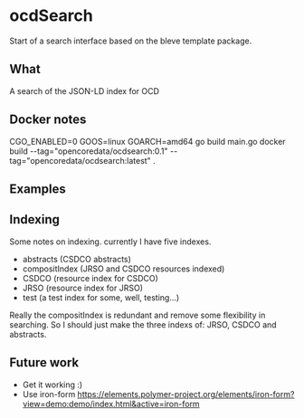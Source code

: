 # ocdSearch

Start of a search interface based on the bleve template package.

## What

A search of the JSON-LD index for OCD

## Docker notes

CGO_ENABLED=0 GOOS=linux GOARCH=amd64 go build main.go
docker build --tag="opencoredata/ocdsearch:0.1" --tag="opencoredata/ocdsearch:latest"  .

## Examples

## Indexing 
Some notes on indexing.  currently I have five indexes.

* abstracts (CSDCO abstracts)
* compositIndex (JRSO and CSDCO resources indexed)
* CSDCO  (resource index for CSDCO)
* JRSO  (resource index for JRSO)
* test (a test index for some, well, testing...)

Really the compositIndex is redundant and remove some flexibility in searching.  So I should just make the 
three indexs of: JRSO, CSDCO and abstracts.  


## Future work

- Get it working :)
- Use iron-form https://elements.polymer-project.org/elements/iron-form?view=demo:demo/index.html&active=iron-form

